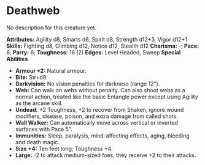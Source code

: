 # Deathweb

No description for this creature yet.

**Attributes:** Agility d8, Smarts d6, Spirit d8, Strength d12+3, Vigor
d12+1
**Skills:** Fighting d8, Climbing d12, Notice d12, Stealth d12
**Charisma:** -; **Pace:** 6; **Parry:** 6; **Toughness:** 16 (2)
**Edges:** Level Headed, Sweep
**Special Abilities**

- **Armour +2:** Natural armour.
- **Bite:** Str+d8.
- **Darkvision:** No vision penalties for darkness (range 12").
- **Web:** Can walk on webs without penalty. Can also shoot webs as a
normal action, treated like the basic Entangle power except using
Agility as the arcane skill.
- **Undead:** +2 Toughness, +2 to recover from Shaken, ignore wound
modifiers, disease, poison, and extra damage from called shots.
- **Wall Walker:** Can automatically move across vertical or inverted
surfaces with Pace 5".
- **Immunities:** Sleep, paralysis, mind-affecting effects, aging,
bleeding and death magic.
- **Size +4:** Ten feet long; Toughness +4.
- **Large:** -2 to attack medium-sized foes, they receive +2 to their
attacks.

